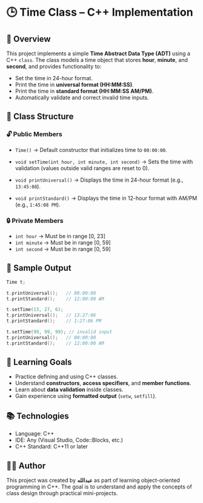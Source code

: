 # 🕒 Time Class – C++ Implementation

## 📌 Overview

This project implements a simple **Time Abstract Data Type (ADT)** using a C++ `class`.
The class models a time object that stores **hour**, **minute**, and **second**, and provides functionality to:

* Set the time in 24-hour format.
* Print the time in **universal format (HH\:MM\:SS)**.
* Print the time in **standard format (HH\:MM\:SS AM/PM)**.
* Automatically validate and correct invalid time inputs.



## 🧱 Class Structure

### 🔓 Public Members

* `Time()`
  → Default constructor that initializes time to `00:00:00`.

* `void setTime(int hour, int minute, int second)`
  → Sets the time with validation (values outside valid ranges are reset to 0).

* `void printUniversal()`
  → Displays the time in 24-hour format (e.g., `13:45:08`).

* `void printStandard()`
  → Displays the time in 12-hour format with AM/PM (e.g., `1:45:08 PM`).

### 🔒 Private Members

* `int hour`   → Must be in range \[0, 23]
* `int minute` → Must be in range \[0, 59]
* `int second` → Must be in range \[0, 59]



## 🧪 Sample Output

```cpp
Time t;

t.printUniversal();   // 00:00:00
t.printStandard();    // 12:00:00 AM

t.setTime(13, 27, 6);
t.printUniversal();   // 13:27:06
t.printStandard();    // 1:27:06 PM

t.setTime(99, 99, 99); // invalid input
t.printUniversal();   // 00:00:00
t.printStandard();    // 12:00:00 AM
```



## 🎯 Learning Goals

* Practice defining and using C++ classes.
* Understand **constructors**, **access specifiers**, and **member functions**.
* Learn about **data validation** inside classes.
* Gain experience using **formatted output** (`setw`, `setfill`).



## 📚 Technologies

* Language: C++
* IDE: Any (Visual Studio, Code::Blocks, etc.)
* C++ Standard: C++11 or later



## 👨‍💻 Author

This project was created by **عبدالله** as part of learning object-oriented programming in C++.
The goal is to understand and apply the concepts of class design through practical mini-projects.
